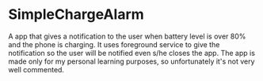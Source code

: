 # SimpleChargeAlarm
A app that gives a notification to the user when battery level is over 80% and the phone is charging. It uses foreground service to give the notification so the user will be notified even s/he closes the app. The app is made only for my personal learning purposes, so unfortunately it's not very well commented.
